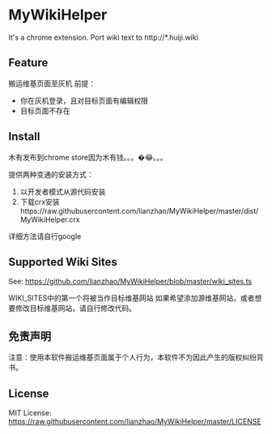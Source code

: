 # MyWikiHelper
It's a chrome extension.
Port wiki text to http://*.huiji.wiki

## Feature
搬运维基页面至灰机
前提：
* 你在灰机登录，且对目标页面有编辑权限
* 目标页面不存在

## Install
木有发布到chrome store因为木有钱。。。�😂。。。

提供两种变通的安装方式：
1. 以开发者模式从源代码安装
2. 下载crx安装https://raw.githubusercontent.com/lianzhao/MyWikiHelper/master/dist/MyWikiHelper.crx

详细方法请自行google

## Supported Wiki Sites
See: https://github.com/lianzhao/MyWikiHelper/blob/master/wiki_sites.ts

WIKI_SITES中的第一个将被当作目标维基网站
如果希望添加源维基网站，或者想要修改目标维基网站，请自行修改代码。

## 免责声明
注意：使用本软件搬运维基页面属于个人行为，本软件不为因此产生的版权纠纷背书。

## License
MIT License: https://raw.githubusercontent.com/lianzhao/MyWikiHelper/master/LICENSE
